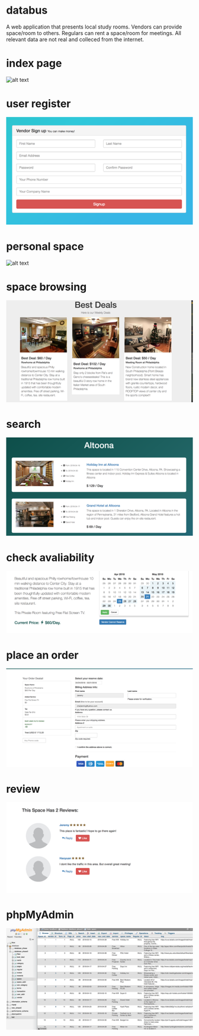 # databus
A web application that presents local study rooms.
Vendors can provide space/room to others.
Regulars can rent a space/room for meetings.
All relevant data are not real and colleced from the internet.

# index page
![alt text](/pics/indexpage.png "index")
# user register
![alt text](/pics/register.png "register")
# personal space
![alt text](/pics/personal.png "personal")
# space browsing
![alt text](/pics/browsing.png "browsing")
# search 
![alt text](/pics/search.png "search")
# check avaliability
![alt text](/pics/avalibility.png "dates")
# place an order
![alt text](/pics/order.png "order")
# review
![alt text](/pics/review.png "review")
# phpMyAdmin
![alt text](/pics/phpmyadmin.png "php")
